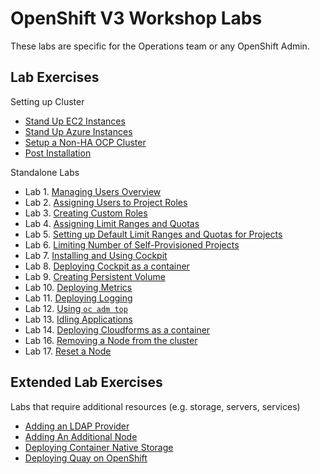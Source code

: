 # OpenShift V3 Workshop Labs

These labs are specific for the Operations team or any OpenShift Admin.

## Lab Exercises

Setting up Cluster

* [Stand Up EC2 Instances](standing_up_hosts_on_ec2.md)
* [Stand Up Azure Instances](standing_up_hosts_on_azure.md)
* [Setup a Non-HA OCP Cluster](setting_up_nonha_ocp_cluster.md)
* [Post Installation](using_ootb_cockpit.md)

Standalone Labs

* Lab 1. [Managing Users Overview](managing_users_overview.md)
* Lab 2. [Assigning Users to Project Roles](assigning_users_to_project_roles.md)
* Lab 3. [Creating Custom Roles](creating_custom_roles.md)
* Lab 4. [Assigning Limit Ranges and Quotas](assigning_limit_ranges_and_quotas.md)
* Lab 5. [Setting up Default Limit Ranges and Quotas for Projects](setting_up_default_limit_ranges_and_quotas_for_projects.md)
* Lab 6. [Limiting Number of Self-Provisioned Projects](limiting_number_of_self-provisioned_projects.md)
* Lab 7. [Installing and Using Cockpit](installing_and_using_cockpit.md)
* Lab 8. [Deploying Cockpit as a container](deploying_cockpit_as_a_container.md)
* Lab 9. [Creating Persistent Volume](creating_persistent_volume.md)
* Lab 10. [Deploying Metrics](deploying_metrics.md)
* Lab 11. [Deploying Logging](aggr_logging.md)
* Lab 12. [Using `oc adm top`](oc_adm_top.md)
* Lab 13. [Idling Applications](idling_applications.md)
* Lab 14. [Deploying Cloudforms as a container](deploying_cfme.md)
* Lab 16. [Removing a Node from the cluster](removing_node.md)
* Lab 17. [Reset a Node](reset_node.md)

## Extended Lab Exercises

Labs that require additional resources (e.g. storage, servers, services)

* [Adding an LDAP Provider](adding_an_ldap_provider.md)
* [Adding An Additional Node](adding_an_additional_node.md)
* [Deploying Container Native Storage](cns.md)
* [Deploying Quay on OpenShift](https://github.com/RedHatWorkshops/quay-on-openshift#quay-on-openshift)

